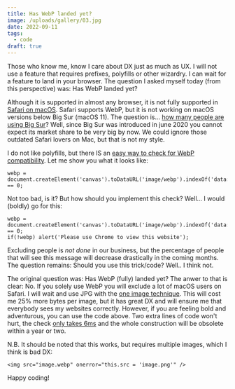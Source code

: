 ```yaml
---
title: Has WebP landed yet?
image: /uploads/gallery/03.jpg
date: 2022-09-11
tags:
  - code
draft: true
---
```


Those who know me, know I care about DX just as much as UX. I will not use a feature that requires prefixes, polyfills or other wizardry. I can wait for a feature to land in your browser. The question I asked myself today (from this perspective) was: Has WebP landed yet?

Although it is supported in almost any browser, it is not fully supported in [Safari on macOS](https://caniuse.com/webp). Safari supports WebP, but it is not working on macOS versions below Big Sur (macOS 11). The question is... [how many people are using Big Sur](https://apple.stackexchange.com/questions/417757/any-data-on-big-sur-market-share)? Well, since Big Sur was introduced in june 2020 you cannot expect its market share to be very big by now. We could ignore those outdated Safari lovers on Mac, but that is not my style. 

I do not like polyfills, but there IS an [easy way to check for WebP compatibility](https://stackoverflow.com/questions/5573096/detecting-webp-support). Let me show you what it looks like:

```
webp = 
document.createElement('canvas').toDataURL('image/webp').indexOf('data:image/webp') == 0;
````

Not too bad, is it? But how should you implement this check? Well... I would (boldly) go for this:

```
webp = 
document.createElement('canvas').toDataURL('image/webp').indexOf('data:image/webp') == 0;
if(!webp) alert('Please use Chrome to view this website');
```

Excluding people is *not done* in our business, but the percentage of people that will see this message will decrease drastically in the coming months. The question remains: Should you use this trick/code? Well.. I think not.

The original question was: Has WebP (fully) landed yet? The anwer to that is clear: No. If you solely use WebP you will exclude a lot of macOS users on Safari. I will wait and use JPG with the [one image technique](https://hugocodex.org/blog/image-compression-for-the-lazy/). This will cost me 25% more bytes per image, but it has great DX and will ensure me that everybody sees my websites correctly. However, if you are feeling bold and adventurous, you can use the code above. Two extra lines of code won't hurt, the check [only takes 6ms](https://stackoverflow.com/questions/5573096/detecting-webp-support) and the whole construction will be obsolete within a year or two.

N.B. It should be noted that this works, but requires multiple images, which I think is bad DX:

```
<img src="image.webp" onerror="this.src = 'image.png'" />
```

Happy coding!
